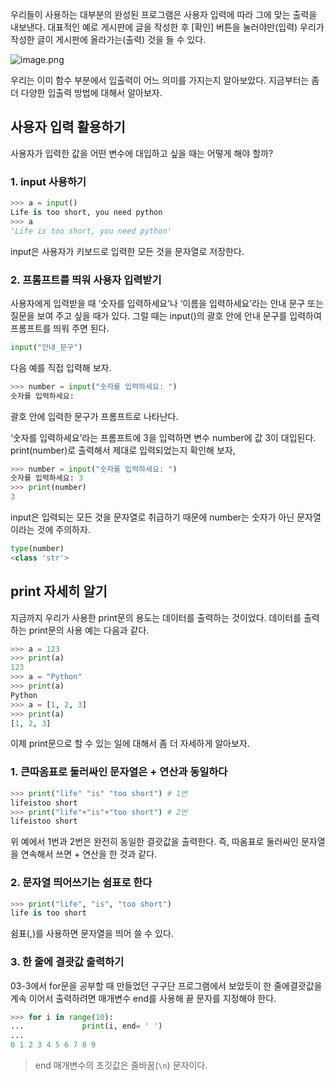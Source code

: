 우리들이 사용하는 대부분의 완성된 프로그램은 사용자 입력에 따라 그에 맞는 출력을 내보낸다. 대표적인 예로 게시판에 글을 작성한 후 [확인] 버튼을 눌러야만(입력) 우리가 작성한 글이 게시판에 올라가는(출력) 것을 들 수 있다. 

![image.png](attachment:7d61a109-6453-4957-995d-7c6f8cc24f5e:image.png)

우리는 이미 함수 부분에서 입출력이 어느 의미를 가지는지 알아보았다. 지금부터는 좀 더 다양한 입출력 방법에 대해서 알아보자. 

## 사용자 입력 활용하기

사용자가 입력한 값을 어떤 변수에 대입하고 싶을 때는 어떻게 해야 할까?

### 1. input 사용하기

```python
>>> a = input()
Life is too short, you need python
>>> a
'Life is too short, you need python'
```

input은 사용자가 키보드로 입력한 모든 것을 문자열로 저장한다.

### 2. 프롬프트를 띄워 사용자 입력받기

사용자에게 입력받을 때 ‘숫자를 입력하세요’나 ‘이름을 입력하세요’라는 안내 문구 또는 질문을 보여 주고 싶을 때가 있다. 그럴 때는 input()의 괄호 안에 안내 문구를 입력하여 프롬프트를 띄워 주면 된다. 

```python
input("안내_문구")
```

다음 예를 직접 입력해 보자.

```python
>>> number = input("숫자를 입력하세요: ")
숫자를 입력하세요: 
```

괄호 안에 입력한 문구가 프롬프트로 나타난다. 

‘숫자를 입력하세요’라는 프롬프트에 3을 입력하면 변수 number에 값 3이 대입된다. print(number)로 출력해서 제대로 입력되었는지 확인해 보자,

```python
>>> number = input("숫자를 입력하세요: ")
숫자를 입력하세요: 3
>>> print(number)
3
```

input은 입력되는 모든 것을 문자열로 취급하기 때문에 number는 숫자가 아닌 문자열이라는 것에 주의하자.

```python
type(number)
<class 'str'>
```

## print 자세히 알기

지금까지 우리가 사용한 print문의 용도는 데이터를 출력하는 것이었다. 데이터를 출력하는 print문의 사용 예는 다음과 같다. 

```python
>>> a = 123
>>> print(a)
123
>>> a = "Python"
>>> print(a)
Python
>>> a = [1, 2, 3]
>>> print(a)
[1, 2, 3]
```

이제 print문으로 할 수 있는 일에 대해서 좀 더 자세하게 알아보자. 

### 1. 큰따옴표로 둘러싸인 문자열은 + 연산과 동일하다

```python
>>> print("life" "is" "too short") # 1번
lifeistoo short
>>> print("life"+"is"+"too short") # 2번
lifeistoo short
```

위 예에서 1번과 2번은 완전히 동일한 결괏값을 출력한다. 즉, 따옴표로 둘러싸인 문자열을 연속해서 쓰면 + 연산을 한 것과 같다. 

### 2. 문자열 띄어쓰기는 쉼표로 한다

```python
>>> print("life", "is", "too short")
life is too short
```

쉼표(,)를 사용하면 문자열을 띄어 쓸 수 있다.

### 3. 한 줄에 결괏값 출력하기

03-3에서 for문을 공부할 때 만들었던 구구단 프로그램에서 보았듯이 한 줄에결괏값을 계속 이어서 출력하려면 매개변수 end를 사용해 끝 문자를 지정해야 한다. 

```python
>>> for i in range(10):
...				print(i, end= ' ')
...
0 1 2 3 4 5 6 7 8 9
```

> end 매개변수의 초깃값은 줄바꿈(`\n`) 문자이다.
>
